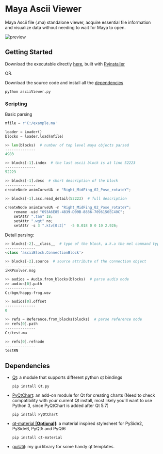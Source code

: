 # Maya Ascii Viewer

Maya Ascii file (.ma) standalone viewer, acquire essential file information
and visualize data without needing to wait for Maya to open.

![preview](https://i.imgur.com/HFitkdR.png)

## Getting Started

Download the executable directly [here](https://github.com/leixingyu/mayaAsciiViewer/releases/tag/v1.0.0), built with [Pyinstaller](https://pyinstaller.org/en/stable/)

OR.

Download the source code and install all the [dependencies](#dependencies)

```
python asciiViewer.py
```

### Scripting

Basic parsing

```python
mfile = r'C:/example.ma'

loader = Loader()
blocks = loader.load(mfile)
```

```python
>> len(blocks)  # number of top level maya objects parsed
--------------
4983  
```

```python
>> blocks[-1].index  # the last ascii block is at line 52223
--------------
52223 

>> blocks[-1].desc  # short description of the block
--------------
createNode animCurveUA -n "Right_MidFing_02_Pose_rotateY";

>> blocks[-1].asc.read_detail(52223)  # full description
--------------
createNode animCurveUA -n "Right_MidFing_02_Pose_rotateY";
	rename -uid "693A6E85-4839-D09B-8886-7096150EC40C";
	setAttr ".tan" 18;
	setAttr ".wgt" no;
	setAttr -s 3 ".ktv[0:2]"  -5 0.018 0 0 10 2.926;
```

Detail parsing:
```python
>> blocks[-2].__class__  # type of the block, a.k.a the mel command type
--------------
<class 'asciiBlock.ConnectionBlock'>

>> blocks[-2].source  # source attribute of the connection object
--------------
ikRPsolver.msg
```

```python
>> audios = Audio.from_blocks(blocks)  # parse audio node
>> audios[0].path
--------------
C:/bgm/happy-frog.wav

>> audios[0].offset
--------------
0
```

```python
>> refs = Reference.from_blocks(blocks)  # parse reference node
>> refs[0].path
--------------
C:/test.ma

>> refs[0].refnode
--------------
testRN
```

## Dependencies

- [Qt](https://github.com/mottosso/Qt.py): a module that supports different
python qt bindings
    ```
    pip install Qt.py
    ```

- [PyQtChart](https://pypi.org/project/PyQtChart/): an add-on module for Qt
for creating charts (Need to check compatibility with your current Qt install,
most likely you'll want to use Python 3, since PyQtChart is added after Qt 5.7)
    ```
    pip install PyQtChart
    ```

- [qt-material **[Optional]**](https://github.com/UN-GCPDS/qt-material): a
material inspired stylesheet for PySide2, PySide6, PyQt5 and PyQt6 
  ```
  pip install qt-material
  ```

- [guiUtil](https://github.com/leixingyu/guiUtil):
my gui library for some handy qt templates.
